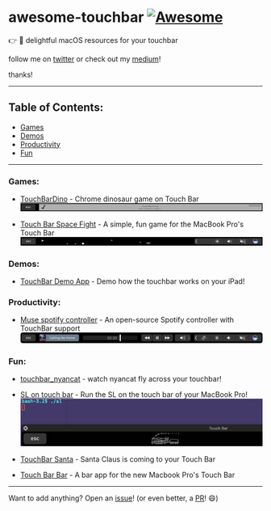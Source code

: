 # awesome-touchbar [![Awesome](https://cdn.rawgit.com/sindresorhus/awesome/d7305f38d29fed78fa85652e3a63e154dd8e8829/media/badge.svg)](https://github.com/zakariaridouh/awesome-touchbar)

:point_right: :star2: delightful macOS resources for your touchbar

follow me on [twitter](https://twitter.com/TheMightyCraken) or check out my [medium](https://medium.com/@ZakRidouh)!

thanks!

---

## Table of Contents:

* [Games](#games)
* [Demos](#demos)
* [Productivity](#prod)
* [Fun](#fun)

---

### Games:

* [TouchBarDino](https://github.com/yuhuili/TouchBarDino) - Chrome dinosaur game on Touch Bar
![TouchBarDino](screenshots/TouchBarDino.gif)

* [Touch Bar Space Fight](https://github.com/insidegui/TouchBarSpaceFight) - A simple, fun game for the MacBook Pro's Touch Bar
![Touch Bar Space Fight](screenshots/TouchBarSpaceFight.png)


### Demos:

* [TouchBar Demo App](https://github.com/bikkelbroeders/TouchBarDemoApp) - Demo how the touchbar works on your iPad!


### Productivity:
* [Muse spotify controller](https://github.com/xzzz9097/Muse) - An open-source Spotify controller with TouchBar support
![Muse spotify controller](screenshots/Muse.png)

### Fun:
* [touchbar_nyancat](https://github.com/avatsaev/touchbar_nyancat) - watch nyancat fly across your touchbar!
* [SL on touch bar](https://github.com/NeoCat/sl_on_touchbar) - Run the SL on the touch bar of your MacBook Pro!
![SL on touch bar](screenshots/sl.png)

* [TouchBar Santa](https://github.com/airbyte/touchbar_santa) - Santa Claus is coming to your Touch Bar
* [Touch Bar Bar](https://github.com/guidouil/TouchBarBar) - A bar app for the new Macbook Pro's Touch Bar


---

Want to add anything? Open an [issue](issues/new)! (or even better, a [PR](pulls)! :smile:)
